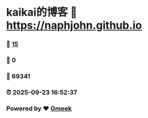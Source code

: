 # kaikai的博客 :link: https://naphjohn.github.io 
### :page_facing_up: [15](https://naphjohn.github.io/tag.html) 
### :speech_balloon: 0 
### :hibiscus: 69341 
### :alarm_clock: 2025-09-23 16:52:37 
### Powered by :heart: [Gmeek](https://github.com/Meekdai/Gmeek)
